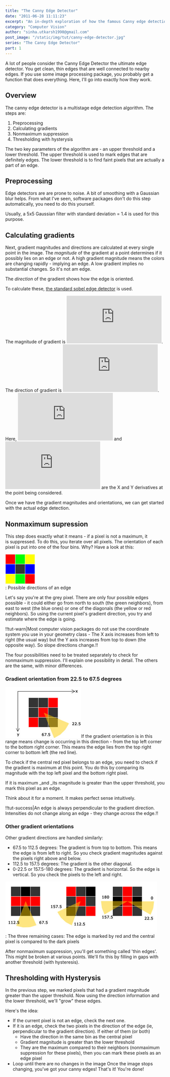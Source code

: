 ```yaml
---
title: "The Canny Edge Detector"
date: "2011-06-28 11:11:23"
excerpt: "An in-depth exploration of how the famous Canny edge detection system works. We'll implement our own after going through the theory."
category: "Computer Vision"
author: "sinha.utkarsh1990@gmail.com"
post_image: "/static/img/tut/canny-edge-detector.jpg"
series: "The Canny Edge Detector"
part: 1
---
```

A lot of people consider the Canny Edge Detector the ultimate edge detector. You get clean, thin edges that are well connected to nearby edges. If you use some image processing package, you probably get a function that does everything. Here, I'll go into exactly how they work. 

## Overview

The canny edge detector is a multistage edge detection algorithm. The steps are: 

  1. Preprocessing
  2. Calculating gradients
  3. Nonmaximum suppression
  4. Thresholding with hysterysis

The two key parameters of the algorithm are - an upper threshold and a lower threshold. The upper threshold is used to mark edges that are definitely edges. The lower threshold is to find faint pixels that are actually a part of an edge. 

## Preprocessing

Edge detectors are are prone to noise. A bit of smoothing with a Gaussian blur helps. From what I've seen, software packages don't do this step automatically, you need to do this yourself.

Usually, a 5x5 Gaussian filter with standard deviation = 1.4 is used for this purpose. 

## Calculating gradients

Next, gradient magnitudes and directions are calculated at every single point in the image. The _magnitude_ of the gradient at a point determines if it possibly lies on an edge or not. A high gradient magnitude means the colors are changing rapidly - implying an edge. A low gradient implies no substantial changes. So it's not am edge.

The _direction_ of the gradient shows how the edge is oriented.

To calculate these, [the standard sobel edge detector](/tutorials/the-sobel-and-laplacian-edge-detectors/) is used.

The magnitude of gradient is ![](http://s0.wp.com/latex.php?latex=m%20%3D%20%5Csqrt%7BG_x%5E2%20%2B%20G_y%5E2%7D&bg=ffffff&fg=000&s=0). The direction of gradient is ![](http://s0.wp.com/latex.php?latex=%5Ctheta%20%3D%20arctan%28%5Cfrac%7BG_y%7D%7BG_x%7D%29&bg=ffffff&fg=000&s=0). Here, ![](http://s0.wp.com/latex.php?latex=G_x&bg=ffffff&fg=000&s=0) and ![](http://s0.wp.com/latex.php?latex=G_y&bg=ffffff&fg=000&s=0) are the X and Y derivatives at the point being considered.

Once we have the gradient magnitudes and orientations, we can get started with the actual edge detection.

## Nonmaximum supression

This step does exactly what it means - if a pixel is not a maximum, it is suppressed. To do this, you iterate over all pixels. The orientation of each pixel is put into one of the four bins. Why? Have a look at this:

  
  
![The neighbors while computing canny edges](/static/img/tut/possible-neighbors.jpg)  
: Possible directions of an edge  
  

Let's say you're at the grey pixel. There are only four possible edges possible - it could either go from north to south (the green neighbors), from east to west (the blue ones) or one of the diagonals (the yellow or red neighbors). So using the current pixel's gradient direction, you try and estimate where the edge is going. 

!!tut-warn|Most computer vision packages do not use the coordinate system you use in your geometry class - The X axis increases from left to right (the usual way) but the Y axis increases from top to down (the opposite way). So slope directions change.!!

The four possibilities need to be treated separately to check for nonmaximum suppression. I'll explain one possibility in detail. The others are the same, with minor differences. 

### Gradient orientation from 22.5 to 67.5 degrees

![The edge is the gradient direction is from 22.5 to 67.5 degrees](/static/img/tut/edge-direction-451.jpg)If the gradient orientation is in this range means change is occurring in this direction - from the top left corner to the bottom right corner. This means the edge lies from the top right corner to bottom left (the red line).

To check if the central red pixel belongs to an edge, you need to check if the gradient is maximum at this point. You do this by comparing its magnitude with the top left pixel and the bottom right pixel. 

If it is maximum _and _its magnitude is greater than the upper threshold, you mark this pixel as an edge.

Think about it for a moment. It makes perfect sense intuitively.

!!tut-success|An edge is always perpendicular to the gradient direction. Intensities do not change along an edge - they change _across_ the edge.!!

### Other gradient orientations

Other gradient directions are handled similarly: 

  * 67.5 to 112.5 degrees: The gradient is from top to bottom. This means the edge is from left to right. So you check gradient magnitudes against the pixels right above and below.
  * 112.5 to 157.5 degrees: The gradient is the other diagonal.
  * 0-22.5 or 157.5-180 degrees: The gradient is horizontal. So the edge is vertical. So you check the pixels to the left and right.

  
  
![](/static/img/tut/edge-direction-all.jpg)  
: The three remaining cases: The edge is marked by red and the central pixel is compared to the dark pixels  
  

After nonmaximum suppression, you'll get something called 'thin edges'. This might be broken at various points. We'll fix this by filling in gaps with another threshold (with hysteresis). 

## Thresholding with Hysterysis

In the previous step, we marked pixels that had a gradient magnitude greater than the upper threshold. Now using the direction information and the lower threshold, we'll "grow" these edges.

Here's the idea: 

  * If the current pixel is not an edge, check the next one.
  * If it is an edge, check the two pixels in the direction of the edge (ie, perpendicular to the gradient direction). If either of them (or both) 
    * Have the direction in the same bin as the central pixel
    * Gradient magnitude is greater than the lower threshold
    * They are the maximum compared to their neighbors (nonmaximum suppression for these pixels), then you can mark these pixels as an edge pixel
  * Loop until there are no changes in the image
Once the image stops changing, you've got your canny edges! That's it! You're done!
